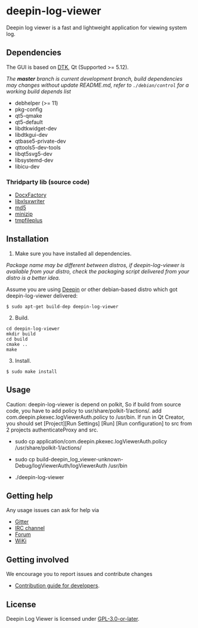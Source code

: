 # deepin-log-viewer
Deepin log viewer is a fast and lightweight application for viewing system log.

## Dependencies
The GUI is based on [DTK](https://github.com/linuxdeepin/dtkwidget), Qt (Supported >= 5.12).

_The **master** branch is current development branch, build dependencies may changes without update README.md, refer to `./debian/control` for a working build depends list_

* debhelper (>= 11)
* pkg-config
* qt5-qmake
* qt5-default
* libdtkwidget-dev
* libdtkgui-dev
* qtbase5-private-dev
* qttools5-dev-tools
* libqt5svg5-dev
* libsystemd-dev
* libicu-dev

### Thridparty lib (source code)
- [DocxFactory](https://github.com/DocxFactory/DocxFactory)
- [libxlsxwriter](https://github.com/jmcnamara/libxlsxwriter)
- [md5](http://openwall.info/wiki/people/solar/software/public-domain-source-code/md5)
- [minizip](http://www.winimage.com/zLibDll/minizip.html)
- [tmpfileplus](https://www.di-mgt.com.au/c_function_to_create_temp_file.html)

## Installation

1. Make sure you have installed all dependencies.

_Package name may be different between distros, if deepin-log-viewer is available from your distro, check the packaging script delivered from your distro is a better idea._

Assume you are using [Deepin](https://distrowatch.com/table.php?distribution=deepin) or other debian-based distro which got deepin-log-viewer delivered:

``` shell
$ sudo apt-get build-dep deepin-log-viewer
```

2. Build.
```
cd deepin-log-viewer
mkdir build
cd build
cmake ..
make
```

3. Install.

```
$ sudo make install
```

## Usage
Caution: deepin-log-viewer is depend on polkit, So if build from source code, 
you have to add policy to usr/share/polkit-1/actions/. 
add com.deepin.pkexec.logViewerAuth.policy to /usr/bin.
If run in Qt Creator, you should set [Project][Run Settings] [Run] [Run configuration] to src from 2 projects authenticateProxy and src.

- sudo cp application/com.deepin.pkexec.logViewerAuth.policy /usr/share/polkit-1/actions/
- sudo cp build-deepin_log_viewer-unknown-Debug/logViewerAuth/logViewerAuth /usr/bin

- ./deepin-log-viewer

## Getting help

Any usage issues can ask for help via

* [Gitter](https://gitter.im/orgs/linuxdeepin/rooms)
* [IRC channel](https://webchat.freenode.net/?channels=deepin)
* [Forum](https://bbs.deepin.org)
* [WiKi](http://wiki.deepin.org/)

## Getting involved

We encourage you to report issues and contribute changes

* [Contribution guide for developers](https://github.com/linuxdeepin/developer-center/wiki/Contribution-Guidelines-for-Developers-en). 

## License

Deepin Log Viewer is licensed under [GPL-3.0-or-later](LICENSE.txt).

